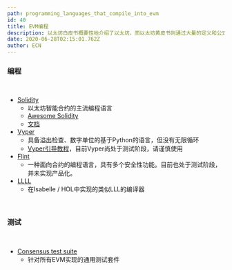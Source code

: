 ```yaml
---
path: programming_languages_that_compile_into_evm
id: 40
title: EVM编程
description: 以太坊白皮书概要性地介绍了以太坊，而以太坊黄皮书则通过大量的定义和公式详细地描述了以太坊的技术实现。
date: 2020-06-28T02:15:01.762Z
author: ECN
---
```



### 编程

<br/>

* [Solidity](https://github.com/ethereum/solidity)
  * 以太坊智能合约的主流编程语言
  * [Awesome Solidity](https://github.com/bkrem/awesome-solidity)
  * [文档](https://solidity.readthedocs.io/en/v0.6.3/)
* [Vyper](https://github.com/ethereum/vyper)
  * 具备溢出检查、数字单位的基于Python的语言，但没有无限循环
  * [Vyper引导教程](https://vyper.readthedocs.io/en/latest/installing-vyper.html)，目前Vyper尚处于测试阶段，请谨慎使用
* [Flint](https://github.com/franklinsch/flint)
  * 一种面向合约的编程语言，具有多个安全性功能。目前也处于测试阶段，并未实现产品化。
* [LLLL](https://github.com/mmalvarez/eth-isabelle/blob/master/example/LLLL.thy)
  * 在Isabelle / HOL中实现的类似LLL的编译器

<br/>

### 测试
<br/>

* [Consensus test suite](https://github.com/ethereum/tests)
  * 针对所有EVM实现的通用测试套件



